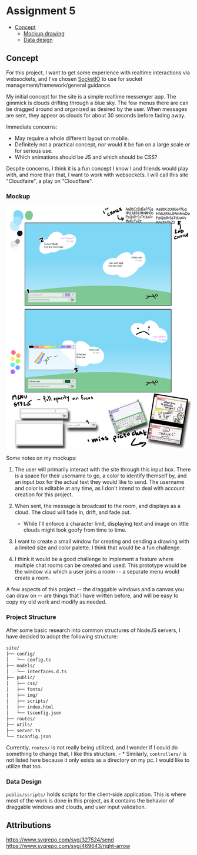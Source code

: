 # Assignment 5

- [Concept](#concept)
    - [Mockup drawing](#mockup)
    - [Data design](#data-design)


## Concept

For this project, I want to get some experience with realtime interactions via websockets, and I've chosen [SocketIO](https://socket.io/) to use for socket management/framework/general guidance.

My initial concept for the site is a simple realtime messenger app. The gimmick is clouds drifting through a blue sky. The few menus there are can be dragged around and organized as desired by the user. When messages are sent, they appear as clouds for about 30 seconds before fading away.

Immediate concerns:
- May require a whole different layout on mobile.
- Definitely not a practical concept, nor would it be fun on a large scale or for serious use.
- Which animations should be JS and which should be CSS?

Despite concerns, I think it is a fun concept I know I and friends would play with, and more than that, I want to work with websockets. I will call this site "Cloudfaire", a play on "Cloudflare".


### Mockup

![Site concept](./readme-src/concept.png)

Some notes on my mockups:

1. The user will primarily interact with the site through this input box. There is a space for their username to go, a color to identify themself by, and an input box for the actual text they would like to send. The username and color is editable at any time, as I don't intend to deal with account creation for this project.

2. When sent, the message is broadcast to the room, and displays as a cloud. The cloud will fade in, drift, and fade out.
    - While I'll enforce a character limit, displaying text and image on little clouds might look goofy from time to time.

3. I want to create a small window for creating and sending a drawing with a limited size and color palette. I think that would be a fun challenge.

4. I think it would be a good challenge to implement a feature where multiple chat rooms can be created and used. This prototype would be the window via which a user joins a room -- a separate menu would create a room.

A few aspects of this project -- the draggable windows and a canvas you can draw on -- are things that I have written before, and will be easy to copy my old work and modify as needed. 


### Project Structure

After some basic research into common structures of NodeJS servers, I have decided to adopt the following structure:

```
site/
├── config/
│   └── config.ts
├── models/
│   └── interfaces.d.ts
├── public/
│   ├── css/
│   ├── fonts/
│   ├── img/
│   ├── scripts/
│   ├── index.html
│   └── tsconfig.json
├── routes/
├── utils/
├── server.ts
└── tsconfig.json
```

Currently, `routes/` is not really being utilized, and I wonder if I could do something to change that, I like this structure.
    - * Similarly, `controllers/` is not listed here because it only exists as a directory on my pc. I would like to utilize that too.


### Data Design

`public/scripts/` holds scripts for the client-side application. This is where most of the work is done in this project, as it contains the behavior of draggable windows and clouds, and user input validation.


## Attributions

https://www.svgrepo.com/svg/327524/send
https://www.svgrepo.com/svg/469643/right-arrow
